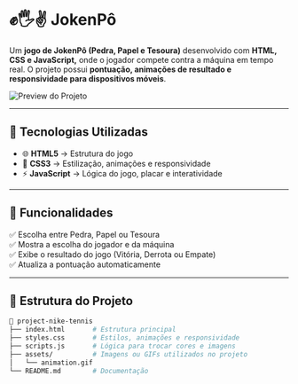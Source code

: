 # ✊🖐️✌️ JokenPô 

Um **jogo de JokenPô (Pedra, Papel e Tesoura)** desenvolvido com **HTML, CSS e JavaScript,** onde o jogador compete contra a máquina em tempo real.
O projeto possui **pontuação, animações de resultado e responsividade para dispositivos móveis**.

![Preview do Projeto](./assets/animation.gif)  

---

## 🚀 Tecnologias Utilizadas  

- 🌐 **HTML5** → Estrutura do jogo  
- 🎨 **CSS3** → Estilização, animações e responsividade  
- ⚡ **JavaScript** → Lógica do jogo, placar e interatividade  

---

## 🎯 Funcionalidades  

✅ Escolha entre Pedra, Papel ou Tesoura  
✅ Mostra a escolha do jogador e da máquina  
✅ Exibe o resultado do jogo (Vitória, Derrota ou Empate)  
✅ Atualiza a pontuação automaticamente 
 

---

## 📂 Estrutura do Projeto  

```bash
📁 project-nike-tennis
├── index.html       # Estrutura principal
├── styles.css       # Estilos, animações e responsividade
├── scripts.js       # Lógica para trocar cores e imagens
├── assets/          # Imagens ou GIFs utilizados no projeto
│   └── animation.gif
└── README.md        # Documentação
